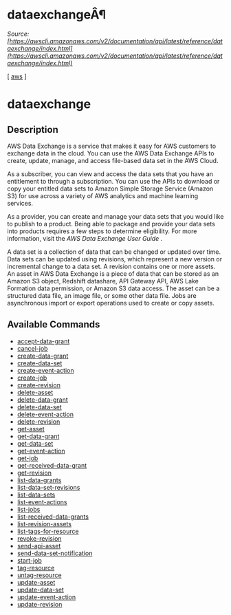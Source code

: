 # dataexchangeÂ¶

*Source: [https://awscli.amazonaws.com/v2/documentation/api/latest/reference/dataexchange/index.html](https://awscli.amazonaws.com/v2/documentation/api/latest/reference/dataexchange/index.html)*

[ [aws](https://awscli.amazonaws.com/v2/documentation/api/latest/reference/index.html#cli-aws) ]

# dataexchange

## Description

AWS Data Exchange is a service that makes it easy for AWS customers to exchange data in the cloud. You can use the AWS Data Exchange APIs to create, update, manage, and access file-based data set in the AWS Cloud.

As a subscriber, you can view and access the data sets that you have an entitlement to through a subscription. You can use the APIs to download or copy your entitled data sets to Amazon Simple Storage Service (Amazon S3) for use across a variety of AWS analytics and machine learning services.

As a provider, you can create and manage your data sets that you would like to publish to a product. Being able to package and provide your data sets into products requires a few steps to determine eligibility. For more information, visit the *AWS Data Exchange User Guide* .

A data set is a collection of data that can be changed or updated over time. Data sets can be updated using revisions, which represent a new version or incremental change to a data set. A revision contains one or more assets. An asset in AWS Data Exchange is a piece of data that can be stored as an Amazon S3 object, Redshift datashare, API Gateway API, AWS Lake Formation data permission, or Amazon S3 data access. The asset can be a structured data file, an image file, or some other data file. Jobs are asynchronous import or export operations used to create or copy assets.

## Available Commands

- [accept-data-grant](https://awscli.amazonaws.com/v2/documentation/api/latest/reference/dataexchange/accept-data-grant.html)
- [cancel-job](https://awscli.amazonaws.com/v2/documentation/api/latest/reference/dataexchange/cancel-job.html)
- [create-data-grant](https://awscli.amazonaws.com/v2/documentation/api/latest/reference/dataexchange/create-data-grant.html)
- [create-data-set](https://awscli.amazonaws.com/v2/documentation/api/latest/reference/dataexchange/create-data-set.html)
- [create-event-action](https://awscli.amazonaws.com/v2/documentation/api/latest/reference/dataexchange/create-event-action.html)
- [create-job](https://awscli.amazonaws.com/v2/documentation/api/latest/reference/dataexchange/create-job.html)
- [create-revision](https://awscli.amazonaws.com/v2/documentation/api/latest/reference/dataexchange/create-revision.html)
- [delete-asset](https://awscli.amazonaws.com/v2/documentation/api/latest/reference/dataexchange/delete-asset.html)
- [delete-data-grant](https://awscli.amazonaws.com/v2/documentation/api/latest/reference/dataexchange/delete-data-grant.html)
- [delete-data-set](https://awscli.amazonaws.com/v2/documentation/api/latest/reference/dataexchange/delete-data-set.html)
- [delete-event-action](https://awscli.amazonaws.com/v2/documentation/api/latest/reference/dataexchange/delete-event-action.html)
- [delete-revision](https://awscli.amazonaws.com/v2/documentation/api/latest/reference/dataexchange/delete-revision.html)
- [get-asset](https://awscli.amazonaws.com/v2/documentation/api/latest/reference/dataexchange/get-asset.html)
- [get-data-grant](https://awscli.amazonaws.com/v2/documentation/api/latest/reference/dataexchange/get-data-grant.html)
- [get-data-set](https://awscli.amazonaws.com/v2/documentation/api/latest/reference/dataexchange/get-data-set.html)
- [get-event-action](https://awscli.amazonaws.com/v2/documentation/api/latest/reference/dataexchange/get-event-action.html)
- [get-job](https://awscli.amazonaws.com/v2/documentation/api/latest/reference/dataexchange/get-job.html)
- [get-received-data-grant](https://awscli.amazonaws.com/v2/documentation/api/latest/reference/dataexchange/get-received-data-grant.html)
- [get-revision](https://awscli.amazonaws.com/v2/documentation/api/latest/reference/dataexchange/get-revision.html)
- [list-data-grants](https://awscli.amazonaws.com/v2/documentation/api/latest/reference/dataexchange/list-data-grants.html)
- [list-data-set-revisions](https://awscli.amazonaws.com/v2/documentation/api/latest/reference/dataexchange/list-data-set-revisions.html)
- [list-data-sets](https://awscli.amazonaws.com/v2/documentation/api/latest/reference/dataexchange/list-data-sets.html)
- [list-event-actions](https://awscli.amazonaws.com/v2/documentation/api/latest/reference/dataexchange/list-event-actions.html)
- [list-jobs](https://awscli.amazonaws.com/v2/documentation/api/latest/reference/dataexchange/list-jobs.html)
- [list-received-data-grants](https://awscli.amazonaws.com/v2/documentation/api/latest/reference/dataexchange/list-received-data-grants.html)
- [list-revision-assets](https://awscli.amazonaws.com/v2/documentation/api/latest/reference/dataexchange/list-revision-assets.html)
- [list-tags-for-resource](https://awscli.amazonaws.com/v2/documentation/api/latest/reference/dataexchange/list-tags-for-resource.html)
- [revoke-revision](https://awscli.amazonaws.com/v2/documentation/api/latest/reference/dataexchange/revoke-revision.html)
- [send-api-asset](https://awscli.amazonaws.com/v2/documentation/api/latest/reference/dataexchange/send-api-asset.html)
- [send-data-set-notification](https://awscli.amazonaws.com/v2/documentation/api/latest/reference/dataexchange/send-data-set-notification.html)
- [start-job](https://awscli.amazonaws.com/v2/documentation/api/latest/reference/dataexchange/start-job.html)
- [tag-resource](https://awscli.amazonaws.com/v2/documentation/api/latest/reference/dataexchange/tag-resource.html)
- [untag-resource](https://awscli.amazonaws.com/v2/documentation/api/latest/reference/dataexchange/untag-resource.html)
- [update-asset](https://awscli.amazonaws.com/v2/documentation/api/latest/reference/dataexchange/update-asset.html)
- [update-data-set](https://awscli.amazonaws.com/v2/documentation/api/latest/reference/dataexchange/update-data-set.html)
- [update-event-action](https://awscli.amazonaws.com/v2/documentation/api/latest/reference/dataexchange/update-event-action.html)
- [update-revision](https://awscli.amazonaws.com/v2/documentation/api/latest/reference/dataexchange/update-revision.html)